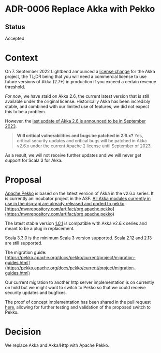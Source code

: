 # ADR-0006 Replace Akka with Pekko


## Status

Accepted

# Context

On 7. September 2022 Lightbend announced a [license change](https://www.lightbend.com/blog/why-we-are-changing-the-license-for-akka) for the Akka project, the TL;DR being that you will need a commercial license to use future versions of Akka (2.7+) in production if you exceed a certain revenue threshold.

*For now*, we have staid on Akka 2.6, the current latest version that is still available under the original license. Historically Akka has been incredibly stable, and combined with our
limited use of features, we did not expect this to be a problem.

However, the [last update of Akka 2.6 is announced to be in September 2023](https://www.lightbend.com/akka/license-faq).

> **Will critical vulnerabilities and bugs be patched in 2.6.x?**
> Yes, critical security updates and critical bugs will be patched in Akka v2.6.x under the current Apache 2 license until September of 2023.

As a result, we will not receive further updates and we will never get support for Scala 3 for Akka.

# Proposal

[Apache Pekko](https://pekko.apache.org/) is based on the latest version of Akka in the v2.6.x series. It is currently an incubator project in the ASF. [All Akka modules currently in use in the dsp-api are already released and ported to pekko](https://pekko.apache.org/modules.html): [https://mvnrepository.com/artifact/org.apache.pekko](https://mvnrepository.com/artifact/org.apache.pekko)

The latest stable version [1.0.1](https://pekko.apache.org/docs/pekko/current/release-notes/index.html#1-0-1) is compatible with Akka v2.6.x series and meant to be a plug in replacement.

Scala 3.3.0 is the minimum Scala 3 version supported. Scala 2.12 and 2.13 are still supported.

The migration guide: [https://pekko.apache.org/docs/pekko/current/project/migration-guides.html](https://pekko.apache.org/docs/pekko/current/project/migration-guides.html)

Our current migration to another http server implementation is on currently on hold but we might want to switch to Pekko so that we could receive security updates and bugfixes.

The proof of concept implementation has been shared in the pull request [here](https://github.com/dasch-swiss/dsp-api/pull/2848), allowing for further testing and validation of the proposed switch to Pekko.

# Decision

We replace Akka and Akka/Http with Apache Pekko.
